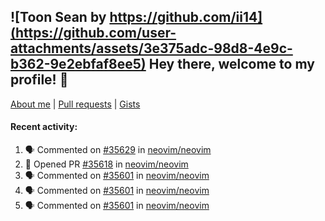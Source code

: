 ## ![Toon Sean by https://github.com/ii14](https://github.com/user-attachments/assets/3e375adc-98d8-4e9c-b362-9e2ebfaf8ee5) Hey there, welcome to my profile! 👋

[About me](https://seandewar.github.io/)
 | [Pull requests](https://github.com/search?p=1&q=author%3Aseandewar+is%3Apr)
 | [Gists](https://gist.github.com/seandewar)

#### Recent activity:

<!--START_SECTION:activity-->
1. 🗣 Commented on [#35629](https://github.com/neovim/neovim/issues/35629#issuecomment-3254511563) in [neovim/neovim](https://github.com/neovim/neovim)
2. 💪 Opened PR [#35618](https://github.com/neovim/neovim/pull/35618) in [neovim/neovim](https://github.com/neovim/neovim)
3. 🗣 Commented on [#35601](https://github.com/neovim/neovim/pull/35601#issuecomment-3248768967) in [neovim/neovim](https://github.com/neovim/neovim)
4. 🗣 Commented on [#35601](https://github.com/neovim/neovim/pull/35601#issuecomment-3248665972) in [neovim/neovim](https://github.com/neovim/neovim)
5. 🗣 Commented on [#35601](https://github.com/neovim/neovim/pull/35601#issuecomment-3248646618) in [neovim/neovim](https://github.com/neovim/neovim)
<!--END_SECTION:activity-->
